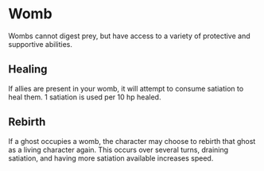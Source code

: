 # Womb

Wombs cannot digest prey, but have access to a variety of protective and
supportive abilities.

## Healing

If allies are present in your womb, it will attempt to consume satiation to heal
them. 1 satiation is used per 10 hp healed.

## Rebirth

If a ghost occupies a womb, the character may choose to rebirth that ghost as a
living character again. This occurs over several turns, draining satiation, and
having more satiation available increases speed.
